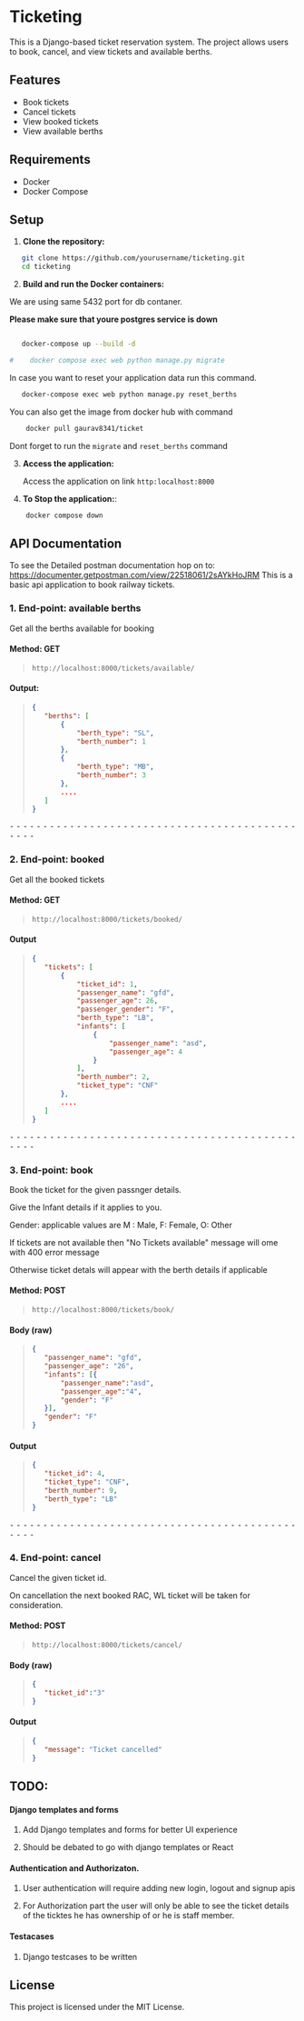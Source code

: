 # Ticketing

This is a Django-based ticket reservation system. The project allows users to book, cancel, and view tickets and available berths.

## Features

- Book tickets
- Cancel tickets
- View booked tickets
- View available berths

## Requirements

- Docker
- Docker Compose

## Setup

1. **Clone the repository:**

```sh
   git clone https://github.com/yourusername/ticketing.git
   cd ticketing
```

2. **Build and run the Docker containers:**

We are using same 5432 port for db contaner. 

**Please make sure that youre postgres service is down**

``` sh

   docker-compose up --build -d

#    docker compose exec web python manage.py migrate
```

In case you want to reset your application data run this command.

```sh
   docker-compose exec web python manage.py reset_berths
```

You can also get the image from docker hub with command
    

```sh 
    docker pull gaurav8341/ticket
```

Dont forget to run the `migrate` and `reset_berths` command

3. **Access the application:**

    Access the application on link `http:localhost:8000`

4. **To Stop the application:**:

```sh
    docker compose down
```


## API Documentation

To see the Detailed postman documentation hop on to: https://documenter.getpostman.com/view/22518061/2sAYkHoJRM
This is a basic api application to book railway tickets.

### 1. End-point: available berths
Get all the berths available for booking
#### Method: GET
>```
>http://localhost:8000/tickets/available/
>```

#### Output: 
>```json
>{
>    "berths": [
>        {
>            "berth_type": "SL",
>            "berth_number": 1
>        },
>        {
>            "berth_type": "MB",
>            "berth_number": 3
>        },
>        ....
>    ]
>}
>```

⁃ ⁃ ⁃ ⁃ ⁃ ⁃ ⁃ ⁃ ⁃ ⁃ ⁃ ⁃ ⁃ ⁃ ⁃ ⁃ ⁃ ⁃ ⁃ ⁃ ⁃ ⁃ ⁃ ⁃ ⁃ ⁃ ⁃ ⁃ ⁃ ⁃ ⁃ ⁃ ⁃ ⁃ ⁃ ⁃ ⁃ ⁃ ⁃ ⁃ ⁃ ⁃ ⁃ ⁃ ⁃ ⁃ ⁃

### 2. End-point: booked
Get all the booked tickets
#### Method: GET
>```
>http://localhost:8000/tickets/booked/
>```
#### Output
>```json
>{
>    "tickets": [
>        {
>            "ticket_id": 1,
>            "passenger_name": "gfd",
>            "passenger_age": 26,
>            "passenger_gender": "F",
>            "berth_type": "LB",
>            "infants": [
>                {
>                    "passenger_name": "asd",
>                    "passenger_age": 4
>                }
>            ],
>            "berth_number": 2,
>            "ticket_type": "CNF"
>        },
>        ....
>    ]
>}
>```

⁃ ⁃ ⁃ ⁃ ⁃ ⁃ ⁃ ⁃ ⁃ ⁃ ⁃ ⁃ ⁃ ⁃ ⁃ ⁃ ⁃ ⁃ ⁃ ⁃ ⁃ ⁃ ⁃ ⁃ ⁃ ⁃ ⁃ ⁃ ⁃ ⁃ ⁃ ⁃ ⁃ ⁃ ⁃ ⁃ ⁃ ⁃ ⁃ ⁃ ⁃ ⁃ ⁃ ⁃ ⁃ ⁃ ⁃

### 3. End-point: book
Book the ticket for the given passnger details.

Give the Infant details if it applies to you.

Gender: applicable values are M : Male, F: Female, O: Other

If tickets are not available then "No Tickets available" message will ome with 400 error message  
  
Otherwise ticket detals will appear with the berth details if applicable

#### Method: POST

>```
>http://localhost:8000/tickets/book/
>```

#### Body (**raw**)

>```json
>{
>    "passenger_name": "gfd",
>    "passenger_age": "26",
>    "infants": [{
>        "passenger_name":"asd",
>        "passenger_age":"4",
>        "gender": "F"
>    }],
>    "gender": "F"
>}
>```

#### Output
>```json
>{
>    "ticket_id": 4,
>    "ticket_type": "CNF",
>    "berth_number": 9,
>    "berth_type": "LB"
>}
>```


⁃ ⁃ ⁃ ⁃ ⁃ ⁃ ⁃ ⁃ ⁃ ⁃ ⁃ ⁃ ⁃ ⁃ ⁃ ⁃ ⁃ ⁃ ⁃ ⁃ ⁃ ⁃ ⁃ ⁃ ⁃ ⁃ ⁃ ⁃ ⁃ ⁃ ⁃ ⁃ ⁃ ⁃ ⁃ ⁃ ⁃ ⁃ ⁃ ⁃ ⁃ ⁃ ⁃ ⁃ ⁃ ⁃ ⁃

### 4. End-point: cancel
Cancel the given ticket id.  
  
On cancellation the next booked RAC, WL ticket will be taken for consideration.


#### Method: POST

>```
>http://localhost:8000/tickets/cancel/
>```

#### Body (**raw**)

>```json
>{
>    "ticket_id":"3"
>}
>```

#### Output

>```json
>{
>    "message": "Ticket cancelled"
>}
>```

## TODO:

#### Django templates and forms

1. Add Django templates and forms for better UI experience

2. Should be debated to go with django templates or React

#### Authentication and Authorizaton.

1. User authentication will require adding new login, logout and signup apis

2. For Authorization part the user will only be able to see the ticket details of the ticktes he has ownership of or he is staff member.

#### Testacases

1. Django testcases to be written

## License

This project is licensed under the MIT License.